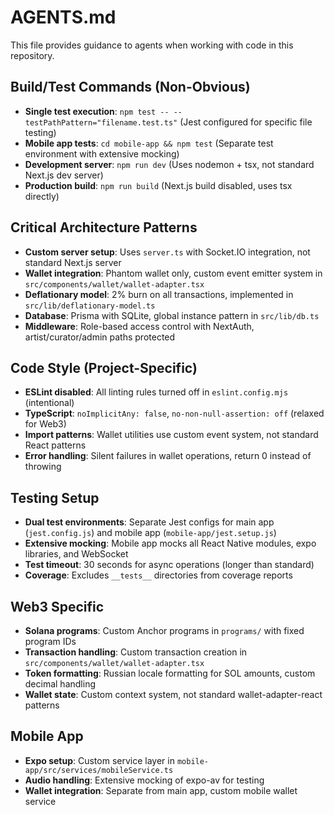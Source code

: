 # AGENTS.md

This file provides guidance to agents when working with code in this repository.

## Build/Test Commands (Non-Obvious)

- **Single test execution**: `npm test -- --testPathPattern="filename.test.ts"` (Jest configured for specific file testing)
- **Mobile app tests**: `cd mobile-app && npm test` (Separate test environment with extensive mocking)
- **Development server**: `npm run dev` (Uses nodemon + tsx, not standard Next.js dev server)
- **Production build**: `npm run build` (Next.js build disabled, uses tsx directly)

## Critical Architecture Patterns

- **Custom server setup**: Uses `server.ts` with Socket.IO integration, not standard Next.js server
- **Wallet integration**: Phantom wallet only, custom event emitter system in `src/components/wallet/wallet-adapter.tsx`
- **Deflationary model**: 2% burn on all transactions, implemented in `src/lib/deflationary-model.ts`
- **Database**: Prisma with SQLite, global instance pattern in `src/lib/db.ts`
- **Middleware**: Role-based access control with NextAuth, artist/curator/admin paths protected

## Code Style (Project-Specific)

- **ESLint disabled**: All linting rules turned off in `eslint.config.mjs` (intentional)
- **TypeScript**: `noImplicitAny: false`, `no-non-null-assertion: off` (relaxed for Web3)
- **Import patterns**: Wallet utilities use custom event system, not standard React patterns
- **Error handling**: Silent failures in wallet operations, return 0 instead of throwing

## Testing Setup

- **Dual test environments**: Separate Jest configs for main app (`jest.config.js`) and mobile app (`mobile-app/jest.setup.js`)
- **Extensive mocking**: Mobile app mocks all React Native modules, expo libraries, and WebSocket
- **Test timeout**: 30 seconds for async operations (longer than standard)
- **Coverage**: Excludes `__tests__` directories from coverage reports

## Web3 Specific

- **Solana programs**: Custom Anchor programs in `programs/` with fixed program IDs
- **Transaction handling**: Custom transaction creation in `src/components/wallet/wallet-adapter.tsx`
- **Token formatting**: Russian locale formatting for SOL amounts, custom decimal handling
- **Wallet state**: Custom context system, not standard wallet-adapter-react patterns

## Mobile App

- **Expo setup**: Custom service layer in `mobile-app/src/services/mobileService.ts`
- **Audio handling**: Extensive mocking of expo-av for testing
- **Wallet integration**: Separate from main app, custom mobile wallet service